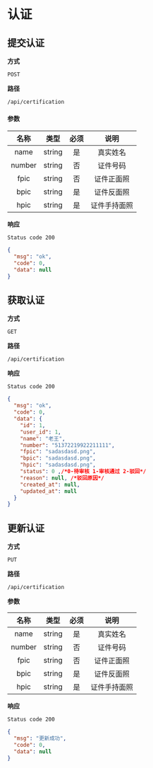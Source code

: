 # 认证

## 提交认证

 **方式**

`POST`

**路径**

`/api/certification`

#### **参数**

|  名称  |  类型  | 必须 |     说明     |
| :----: | :----: | :--: | :----------: |
|  name  | string |  是  |   真实姓名   |
| number | string |  否  |   证件号码   |
|  fpic  | string |  否  |  证件正面照  |
|  bpic  | string |  是  |  证件反面照  |
|  hpic  | string |  是  | 证件手持面照 |

**响应**

`Status code 200`

```json
{
  "msg": "ok",
  "code": 0,
  "data": null
}
```

## 获取认证

**方式**

`GET`

**路径**

`/api/certification`

**响应**

`Status code 200`

```json
{
  "msg": "ok",
  "code": 0,
  "data": {
    "id": 1,
    "user_id": 1,
    "name": "老王",
    "number": "51372219922211111",
    "fpic": "sadasdasd.png",
    "bpic": "sadasdasd.png",
    "hpic": "sadasdasd.png",
    "status": 0 ,/*0-待审核 1-审核通过 2-驳回*/
    "reason": null, /*驳回原因*/
    "created_at": null,
    "updated_at": null
  }
}
```

## 更新认证

**方式**

`PUT`

**路径**

`/api/certification`

**参数**

|  名称  |  类型  | 必须 |     说明     |
| :----: | :----: | :--: | :----------: |
|  name  | string |  是  |   真实姓名   |
| number | string |  否  |   证件号码   |
|  fpic  | string |  否  |  证件正面照  |
|  bpic  | string |  是  |  证件反面照  |
|  hpic  | string |  是  | 证件手持面照 |

**响应**

`Status code 200`

```json
{
  "msg": "更新成功",
  "code": 0,
  "data": null
}
```
